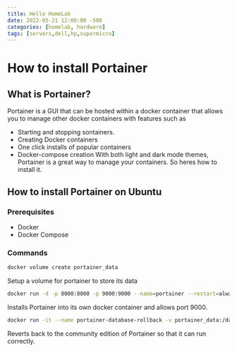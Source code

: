```yaml
---
title: Hello HomeLab
date: 2022-05-21 12:00:00 -500
categories: [homelab, hardware]
tags: [servers,dell,hp,supermicro]
---
```


# How to install Portainer
## What is Portainer?
Portainer is a GUI that can be hosted within a docker container that allows you to manage other docker containers with features such as 
* Starting and stopping sontainers.
* Creating Docker containers
* One click installs of popular containers
* Docker-compose creation
With both light and dark mode themes, Portainer is a great way to manage your containers. So heres how to install it.

## How to install Portainer on Ubuntu
### Prerequisites
* Docker 
* Docker Compose

### Commands
```bash
docker volume create portainer_data
```
Setup a volume for portainer to store its data 

```bash
docker run -d -p 8000:8000 -p 9000:9000 --name=portainer --restart=always -v /var/run/docker.sock:/var/run/docker.sock -v portainer_data:/data portainer/portainer-ce
```
Installs Portainer into its own docker container and allows port 9000.

```bash
docker run -it --name portainer-database-rollback -v portainer_data:/data portainer/portainer-ee:latest --rollback-to-ce
```
Reverts back to the community edition of Portainer so that it can run correctly.
